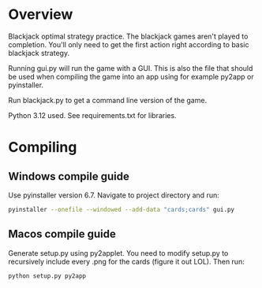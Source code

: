# Overview

Blackjack optimal strategy practice. The blackjack games aren't played to completion. You'll only need to get the first action right according to basic blackjack strategy.

Running gui.py will run the game with a GUI. This is also the file that should be used when compiling the game into an app using for example py2app or pyinstaller.

Run blackjack.py to get a command line version of the game.

Python 3.12 used. See requirements.txt for libraries.

# Compiling

## Windows compile guide
Use pyinstaller version 6.7. Navigate to project directory and run:
```bash
pyinstaller --onefile --windowed --add-data "cards;cards" gui.py
```

## Macos compile guide
Generate setup.py using py2applet. You need to modify setup.py to recursively include every .png for the cards (figure it out LOL). Then run:
```bash
python setup.py py2app
```
